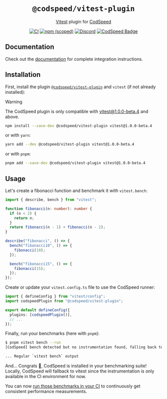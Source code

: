 <div align="center">
<h1><code>@codspeed/vitest-plugin</code></h1>

[Vitest](https://vitest.dev) plugin for [CodSpeed](https://codspeed.io)

[![CI](https://github.com/CodSpeedHQ/codspeed-node/actions/workflows/ci.yml/badge.svg)](https://github.com/CodSpeedHQ/codspeed-node/actions/workflows/ci.yml)
[![npm (scoped)](https://img.shields.io/npm/v/@codspeed/tinybench-plugin)](https://www.npmjs.com/package/@codspeed/tinybench-plugin)
[![Discord](https://img.shields.io/badge/chat%20on-discord-7289da.svg)](https://discord.com/invite/MxpaCfKSqF)
[![CodSpeed Badge](https://img.shields.io/endpoint?url=https://codspeed.io/badge.json)](https://codspeed.io/CodSpeedHQ/codspeed-node)

</div>

## Documentation

Check out the [documentation](https://docs.codspeed.io/benchmarks/nodejs/vitest) for complete integration instructions.

## Installation

First, install the plugin [`@codspeed/vitest-plugin`](https://www.npmjs.com/package/@codspeed/vitest-plugin) and `vitest` (if not already installed):

> [!WARNING]
> The CodSpeed plugin is only compatible with
> [vitest@1.0.0-beta.4](https://github.com/vitest-dev/vitest/releases/tag/v1.0.0-beta.4)
> and above.

```sh
npm install --save-dev @codspeed/vitest-plugin vitest@1.0.0-beta.4
```

or with `yarn`:

```sh
yarn add --dev @codspeed/vitest-plugin vitest@1.0.0-beta.4
```

or with `pnpm`:

```sh
pnpm add --save-dev @codspeed/vitest-plugin vitest@1.0.0-beta.4
```

## Usage

Let's create a fibonacci function and benchmark it with `vitest.bench`:

```ts title="benches/fibo.bench.ts"
import { describe, bench } from "vitest";

function fibonacci(n: number): number {
  if (n < 2) {
    return n;
  }
  return fibonacci(n - 1) + fibonacci(n - 2);
}

describe("fibonacci", () => {
  bench("fibonacci10", () => {
    fibonacci(10);
  });

  bench("fibonacci15", () => {
    fibonacci(15);
  });
});
```

Create or update your `vitest.config.ts` file to use the CodSpeed runner:

```ts title="vitest.config.ts"
import { defineConfig } from "vitest/config";
import codspeedPlugin from "@codspeed/vitest-plugin";

export default defineConfig({
  plugins: [codspeedPlugin()],
  // ...
});
```

Finally, run your benchmarks (here with `pnpm`):

```bash
$ pnpm vitest bench --run
[CodSpeed] bench detected but no instrumentation found, falling back to default vitest runner

... Regular `vitest bench` output
```

And... Congrats 🎉, CodSpeed is installed in your benchmarking suite! Locally, CodSpeed will fallback to vitest since the instrumentation is only available in the CI environment for now.

You can now [run those benchmarks in your CI](https://docs.codspeed.io/benchmarks/nodejs/vitest#running-the-benchmarks-in-your-ci) to continuously get consistent performance measurements.
